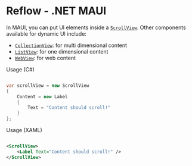 # Reflow - .NET MAUI

In MAUI, you can put UI elements inside a [`ScrollView`](https://learn.microsoft.com/en-us/dotnet/maui/user-interface/controls/scrollview). Other components available for dynamic UI include:

- [`CollectionView`](https://learn.microsoft.com/en-us/dotnet/maui/user-interface/controls/collectionview/): for multi dimensional content
- [`ListView`](https://learn.microsoft.com/en-us/dotnet/maui/user-interface/controls/listview): for one dimensional content
- [`WebView`](https://learn.microsoft.com/en-us/dotnet/maui/user-interface/controls/webview): for web content

Usage (C#)

```csharp

var scrollView = new ScrollView
{
    Content = new Label
    {
        Text = "Content should scroll!"
    }
};

```

Usage (XAML)

```xml

<ScrollView>
    <Label Text="Content should scroll!" />
</ScrollView>

```
